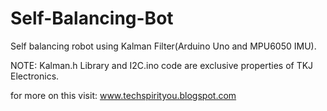# Self-Balancing-Bot
Self balancing robot using Kalman Filter(Arduino Uno and MPU6050 IMU).

NOTE: Kalman.h Library and I2C.ino code are exclusive properties of TKJ Electronics.

for more on this visit:
www.techspirityou.blogspot.com
